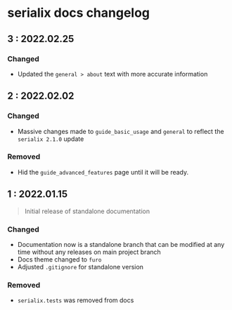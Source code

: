 # serialix docs changelog

## **3** : 2022.02.25

### Changed
- Updated the `general > about` text with more accurate information


## **2** : 2022.02.02

### Changed
- Massive changes made to `guide_basic_usage` and `general` to reflect the `serialix 2.1.0` update

### Removed
- Hid the `guide_advanced_features` page until it will be ready.


## **1** : 2022.01.15

> Initial release of standalone documentation

### Changed
- Documentation now is a standalone branch that can be modified at any time without any releases on main project branch
- Docs theme changed to `furo`
- Adjusted `.gitignore` for standalone version

### Removed
- `serialix.tests` was removed from docs
